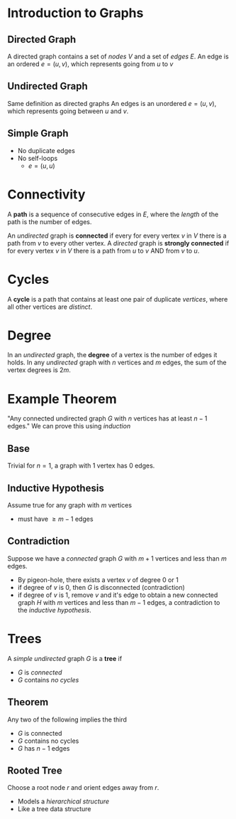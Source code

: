 # Introduction to Graphs
## Directed Graph
A directed graph contains a set of *nodes* $V$ and a set of *edges* $E$.
An edge is an ordered $e = (u,v)$, which represents going from $u$ to $v$

## Undirected Graph
Same definition as directed graphs
An edges is an unordered $e = (u,v)$, which represents going between $u$ and $v$.

## Simple Graph
- No duplicate edges
- No self-loops
	- $e = (u,u)$

# Connectivity
A **path** is a sequence of consecutive edges in $E$, where the *length* of the path is the number of edges.

An *undirected* graph is **connected** if every for every vertex $v$ in $V$ there is a path from $v$ to every other  vertex.
A *directed* graph is **strongly connected** if for every vertex $v$ in $V$ there is a path from $u$ to $v$ AND from $v$ to $u$.

# Cycles
A **cycle** is a path that contains at least one pair of duplicate *vertices*, where all other vertices are *distinct*.

# Degree
In an *undirected* graph, the **degree** of a vertex is the number of edges it holds. In any *undirected* graph with $n$ vertices and $m$ edges, the sum of the vertex degrees is $2m$.

# Example Theorem
"Any connected undirected graph $G$ with $n$ vertices has at least $n - 1$ edges."
We can prove this using *induction*

## Base
Trivial for $n = 1$, a graph with $1$ vertex has $0$ edges.

## Inductive Hypothesis
Assume true for any graph with $m$ vertices
- must have $\geq m-1$ edges

## Contradiction
Suppose we have a *connected* graph $G$ with $m + 1$ vertices and less than $m$ edges.
- By pigeon-hole, there exists a vertex $v$ of degree 0 or 1
- if degree of $v$ is 0, then $G$ is disconnected (contradiction)
- if degree of $v$ is 1, remove $v$ and it's edge to obtain a new connected graph $H$ with $m$ vertices and less than $m-1$ edges, a contradiction to the *inductive hypothesis*.

# Trees
A *simple undirected* graph $G$ is a **tree** if
- $G$ is *connected*
- $G$ contains *no cycles*

## Theorem
Any two of the following implies the third
- $G$ is connected
- $G$ contains no cycles
- $G$ has $n-1$ edges

## Rooted Tree
Choose a root node $r$ and orient edges away from $r$.
- Models a *hierarchical structure*
- Like a tree data structure